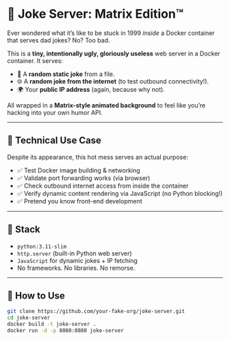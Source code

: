 # 🧠 Joke Server: Matrix Edition™

Ever wondered what it’s like to be stuck in 1999 *inside* a Docker container that serves dad jokes? No? Too bad.

This is a **tiny, intentionally ugly, gloriously useless** web server in a Docker container. It serves:

- 🧍 A **random static joke** from a file.
- 🌐 A **random joke from the internet** (to test outbound connectivity!).
- 🌍 Your **public IP address** (again, because why not).

All wrapped in a **Matrix-style animated background** to feel like you’re hacking into your own humor API.

---

## 🧪 Technical Use Case

Despite its appearance, this hot mess serves an actual purpose:

- ✅ Test Docker image building & networking
- ✅ Validate port forwarding works (via browser)
- ✅ Check outbound internet access from inside the container
- ✅ Verify dynamic content rendering via JavaScript (no Python blocking!)
- ✅ Pretend you know front-end development

---

## 🧰 Stack

- `python:3.11-slim`
- `http.server` (built-in Python web server)
- `JavaScript` for dynamic jokes + IP fetching
- No frameworks. No libraries. No remorse.

---

## 🚀 How to Use

```bash
git clone https://github.com/your-fake-org/joke-server.git
cd joke-server
docker build -t joke-server .
docker run -d -p 8080:8080 joke-server

